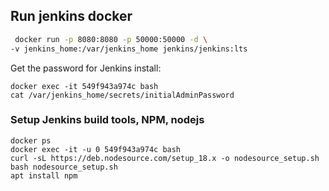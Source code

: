 ## Run jenkins docker
```bash
 docker run -p 8080:8080 -p 50000:50000 -d \
-v jenkins_home:/var/jenkins_home jenkins/jenkins:lts

```
Get the password for Jenkins install:
``` 
docker exec -it 549f943a974c bash
cat /var/jenkins_home/secrets/initialAdminPassword 
```
### Setup Jenkins build tools, NPM, nodejs

```
docker ps
docker exec -it -u 0 549f943a974c bash
curl -sL https://deb.nodesource.com/setup_18.x -o nodesource_setup.sh
bash nodesource_setup.sh
apt install npm

```



